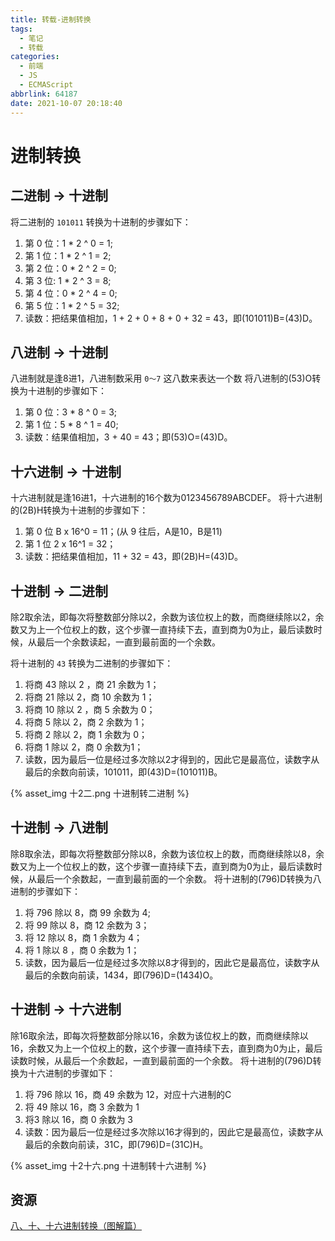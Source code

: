```yaml
---
title: 转载-进制转换
tags:
  - 笔记
  - 转载
categories:
  - 前端
  - JS
  - ECMAScript
abbrlink: 64187
date: 2021-10-07 20:18:40
---
```


# 进制转换

## 二进制 → 十进制

将二进制的 `101011` 转换为十进制的步骤如下：

<!-- more -->

1. 第 0 位：1 * 2 ^ 0 = 1;
2. 第 1 位：1 * 2 ^ 1 = 2;
3. 第 2 位：0 * 2 ^ 2 = 0;
4. 第 3 位: 1 * 2 ^ 3 = 8;
5. 第 4 位：0 * 2 ^ 4 = 0;
6. 第 5 位：1 * 2 ^ 5 = 32;
7. 读数：把结果值相加，1 + 2 + 0 + 8 + 0 + 32 = 43，即(101011)B=(43)D。

## 八进制 → 十进制

八进制就是逢8进1，八进制数采用 `0～7` 这八数来表达一个数
将八进制的(53)O转换为十进制的步骤如下：

1. 第 0 位：3 * 8 ^ 0 = 3;
2. 第 1 位：5 * 8 ^ 1 = 40;
3. 读数：结果值相加，3 + 40 = 43；即(53)O=(43)D。


## 十六进制 → 十进制

十六进制就是逢16进1，十六进制的16个数为0123456789ABCDEF。
将十六进制的(2B)H转换为十进制的步骤如下：

1. 第 0 位 B x 16^0 = 11；(从 9 往后，A是10，B是11)
2. 第 1 位 2 x 16^1 = 32；
3. 读数：把结果值相加，11 + 32 = 43，即(2B)H=(43)D。


## 十进制 → 二进制

除2取余法，即每次将整数部分除以2，余数为该位权上的数，而商继续除以2，余数又为上一个位权上的数，这个步骤一直持续下去，直到商为0为止，最后读数时候，从最后一个余数读起，一直到最前面的一个余数。 


将十进制的 `43` 转换为二进制的步骤如下：

1. 将商 43 除以 2 ，商 21 余数为 1；
2. 将商 21 除以 2，商 10 余数为 1；
3. 将商 10 除以 2 ，商 5 余数为 0；
4. 将商 5 除以 2，商 2 余数为 1；
5. 将商 2 除以 2，商 1 余数为 0； 
6. 将商 1 除以 2，商 0 余数为1；
7. 读数，因为最后一位是经过多次除以2才得到的，因此它是最高位，读数字从最后的余数向前读，101011，即(43)D=(101011)B。

{% asset_img 十2二.png 十进制转二进制 %}

## 十进制 → 八进制

除8取余法，即每次将整数部分除以8，余数为该位权上的数，而商继续除以8，余数又为上一个位权上的数，这个步骤一直持续下去，直到商为0为止，最后读数时候，从最后一个余数起，一直到最前面的一个余数。
将十进制的(796)D转换为八进制的步骤如下：

1. 将 796 除以 8，商 99 余数为 4;
2. 将 99 除以 8，商 12 余数为 3；
3. 将 12 除以 8，商 1 余数为 4；
4. 将 1 除以 8 ，商 0 余数为 1；
5. 读数，因为最后一位是经过多次除以8才得到的，因此它是最高位，读数字从最后的余数向前读，1434，即(796)D=(1434)O。


## 十进制 → 十六进制

除16取余法，即每次将整数部分除以16，余数为该位权上的数，而商继续除以16，余数又为上一个位权上的数，这个步骤一直持续下去，直到商为0为止，最后读数时候，从最后一个余数起，一直到最前面的一个余数。
将十进制的(796)D转换为十六进制的步骤如下：

1. 将 796 除以 16，商 49 余数为 12，对应十六进制的C
2. 将 49 除以 16，商 3 余数为 1
3. 将3 除以 16，商 0 余数为 3
4. 读数：因为最后一位是经过多次除以16才得到的，因此它是最高位，读数字从最后的余数向前读，31C，即(796)D=(31C)H。

{% asset_img 十2十六.png 十进制转十六进制 %}

## 资源

[八、十、十六进制转换（图解篇）](https://www.cnblogs.com/gaizai/p/4233780.html)
